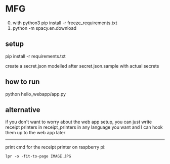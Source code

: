 # MFG


0. with python3 pip install -r freeze_requirements.txt
1. python -m spacy.en.download




## setup
pip install -r requirements.txt

create a secret.json modelled after secret.json.sample with actual secrets


## how to run
python hello_webapp/app.py


## alternative
if you don't want to worry about the web app setup,
you can just write receipt printers in receipt_printers
in any language you want
and I can hook them up to the web app later

---

print cmd for the receipt printer on raspberry pi:

    lpr -o -fit-to-page IMAGE.JPG
